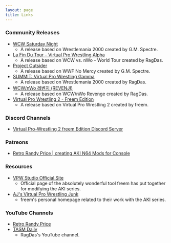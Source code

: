 ```yaml
---
layout: page
title: Links
---
```



### Community Releases

- [WCW Saturday Night](https://www.youtube.com/watch?v=K8s6xypj588)
  - A release based on Wrestlemania 2000 created by G.M. Spectre.
- [La Fin Du Tour - Virtual Pro Wrestling Alpha](https://vpw.ajworld.net/lfdt/)
  - A release based on WCW vs. nWo - World Tour created by RagDas.
- [Project Outsider](https://www.youtube.com/watch?v=tquuirULN8U)
  - A release based on WWF No Mercy created by G.M. Spectre.
- [SUMMIT: Virtual Pro Wrestling Gamma](https://vpw.ajworld.net/summit/)
  - A release based on Wrestlemania 2000 created by RagDas.
- [WCW/nWo 레벤지 (REVENJI)](https://vpw.ajworld.net/revenji/)
  - A release based on WCW/nWo Revenge created by RagDas.
- [Virtual Pro Wrestling 2 - Freem Edition](https://vpw.ajworld.net/vpw2freem/)
  - A release based on Virtual Pro Wrestling 2 created by freem.


### Discord Channels

- [Virtual Pro-Wrestling 2 freem Edition Discord Server](https://discord.gg/PRHVGb3)


### Patreons

- [Retro Randy Price | creating AKI N64 Mods for Console](https://www.patreon.com/AKI_ROMS)

### Resources

- [VPW Studio Official Site](https://vpw.ajworld.net/vpwstudio/)
  - Official page of the absolutely wonderful tool freem has put together for modifying the AKI series.
- [AJ's Virtual Pro Wrestling Junk](https://vpw.ajworld.net/)
  - freem's personal homepage related to their work with the AKI series.


### YouTube Channels

- [Retro Randy Price](https://www.youtube.com/channel/UC1SXvJLUoyYR1BePDq8CgGw)
- [TASM Daily](https://www.youtube.com/channel/UCkHyQwjd07UyOtqnD7sWfMw)
  - RagDas's YouTube channel.
